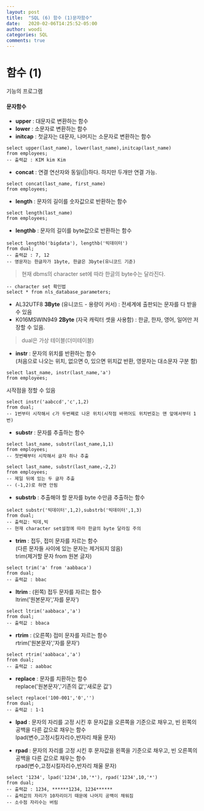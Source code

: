 ```yaml
---
layout: post
title:  "SQL (6) 함수 (1)문자함수"
date:   2020-02-06T14:25:52-05:00
author: woodi
categories: SQL
comments: true
---
```

# 함수 (1)
기능의 프로그램

#### 문자함수
- **upper** : 대문자로 변환하는 함수
- **lower** : 소문자로 변환하는 함수
- **initcap** : 첫글자는 대문자, 나머지는 소문자로 변환하는 함수
```
select upper(last_name), lower(last_name),initcap(last_name)
from employees;
-- 출력값 : KIM kim Kim
```
- **concat** : 연결 연산자와 동일(||)하다. 하지만 두개만 연결 가능.
```
select concat(last_name, first_name)
from employees;
```
- **length** : 문자의 길이를 숫자값으로 반환하는 함수
```
select length(last_name)
from employees;
```
- **lengthb** : 문자의 길이를 byte값으로 반환하는 함수
```
select lengthb('bigdata'), lengthb('빅데이터')
from dual;
-- 출력값 : 7, 12
-- 영문자는 한글자가 1byte, 한글은 3byte(유니코드 기준)
```

> 현재 dbms의 character set에 따라 한글의 byte수는 달라진다.
```
-- character set 확인법
select * from nls_database_parameters;
```
- AL32UTF8 **3Byte** (유니코드 - 용량이 커서) : 전세계에 출판되는 문자를 다 받을 수 있음
- K016MSWIN949 **2Byte** (자국 캐릭터 셋을 사용함) : 한글, 한자, 영어, 일어만 저장할 수 있음.


> dual은 가상 테이블(더미테이블)

- **instr** : 문자의 위치를 반환하는 함수 <br/>(처음으로 나오는 위치, 없으면 0, 있으면 위치값 반환, 영문자는 대소문자 구분 함)
```
select last_name, instr(last_name,'a')
from employees;
```
시작점을 정할 수 있음
```
select instr('aabccd','c',1,2)
from dual;
-- 1번부터 시작해서 c가 두번째로 나온 위치(시작점 바뀌어도 위치번호는 맨 앞에서부터 1번)
```

- **substr** : 문자를 추출하는 함수
```
select last_name, substr(last_name,1,1)
from employees;
-- 첫번째부터 시작해서 글자 하나 추출
```
```
select last_name, substr(last_name,-2,2)
from employees;
-- 제일 뒤에 있는 두 글자 추출
-- (-1,2)로 하면 안됨
```
- **substrb** : 추출해야 할 문자를 byte 수만큼 추출하는 함수
```
select substr('빅데이터',1,2),substrb('빅데이터',1,3)
from dual;
-- 출력값: 빅데,빅
-- 현재 character set설정에 따라 한글의 byte 달라짐 주의
```
- **trim** : 접두, 접미 문자를 자르는 함수<br/>(다른 문자들 사이에 있는 문자는 제거되지 않음)<br/>trim(제거할 문자 from 원본 글자)
```
select trim('a' from 'aabbaca')
from dual;
-- 출력값 : bbac
```
- **ltrim** : (왼쪽) 접두 문자를 자르는 함수<br/>ltrim('원본문자','자를 문자')
```
select ltrim('aabbaca','a')
from dual;
-- 출력값 : bbaca
```
- **rtrim** : (오른쪽) 접미 문자를 자르는 함수<br/>rtrim('원본문자','자를 문자')
```
select rtrim('aabbaca','a')
from dual;
-- 출력값 : aabbac
```
- **replace** : 문자를 치환하는 함수<br/>replace('원본문자','기존의 값','새로운 값')
```
select replace('100-001','0','')
from dual;
-- 출력값 : 1-1
```
- **lpad** : 문자의 자리를 고정 시킨 후 문자값을 오른쪽을 기준으로 채우고, 빈 왼쪽의 공백을 다른 값으로 채우는 함수<br/>lpad(변수,고정시킬자리수,반자리 채울 문자)

- **rpad** : 문자의 자리를 고정 시킨 후 문자값을 왼쪽을 기준으로 채우고, 빈 오른쪽의 공백을 다른 값으로 채우는 함수<br/>rpad(변수,고정시킬자리수,반자리 채울 문자)
```
select '1234', lpad('1234',10,'*'), rpad('1234',10,'*')
from dual;
-- 출력값 : 1234, ******1234, 1234******
-- 출력값의 자리가 10자리이기 때문에 나머지 공백이 채워짐
-- 소수점 자리수는 버림
```
